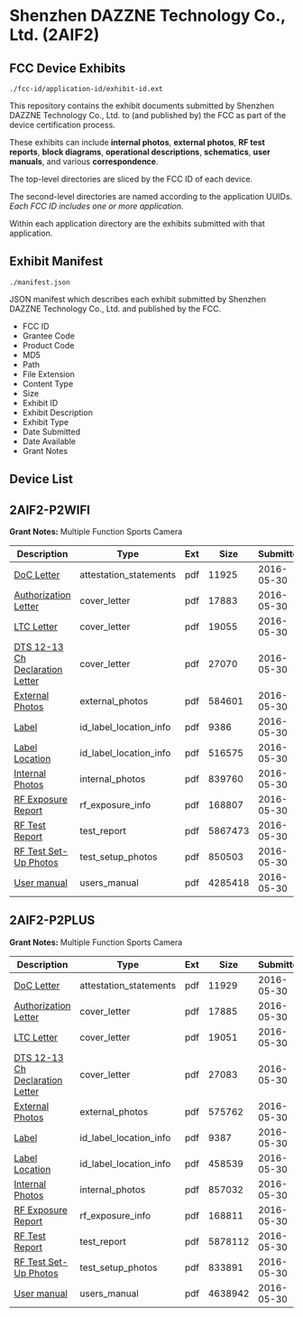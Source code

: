 # Shenzhen DAZZNE Technology Co., Ltd. (2AIF2)
## FCC Device Exhibits

```
./fcc-id/application-id/exhibit-id.ext
```

This repository contains the exhibit documents submitted by Shenzhen DAZZNE Technology Co., Ltd. to (and published by) the FCC as part of the device certification process.

These exhibits can include **internal photos**, **external photos**, **RF test reports**, **block diagrams**, **operational descriptions**, **schematics**, **user manuals**, and various **correspondence**.

The top-level directories are sliced by the FCC ID of each device.

The second-level directories are named according to the application UUIDs. *Each FCC ID includes one or more application.*

Within each application directory are the exhibits submitted with that application. 

## Exhibit Manifest

```
./manifest.json
```

JSON manifest which describes each exhibit submitted by Shenzhen DAZZNE Technology Co., Ltd. and published by the FCC.

- FCC ID
- Grantee Code
- Product Code
- MD5
- Path
- File Extension
- Content Type
- Size
- Exhibit ID
- Exhibit Description
- Exhibit Type
- Date Submitted
- Date Available
- Grant Notes

## Device List
## 2AIF2-P2WIFI
**Grant Notes:** Multiple Function Sports Camera

| Description | Type | Ext | Size | Submitted | Available |
| ----------- | ---- | --- | ---- | --------- | --------- |
| [DoC Letter](2AIF2-P2WIFI/3eff58c8f31a267cf593072584163db3/3009055.pdf) | attestation_statements | pdf | 11925 | 2016-05-30 | 2016-05-30 |
| [Authorization Letter](2AIF2-P2WIFI/3eff58c8f31a267cf593072584163db3/3009057.pdf) | cover_letter | pdf | 17883 | 2016-05-30 | 2016-05-30 |
| [LTC Letter](2AIF2-P2WIFI/3eff58c8f31a267cf593072584163db3/3009058.pdf) | cover_letter | pdf | 19055 | 2016-05-30 | 2016-05-30 |
| [DTS 12-13 Ch Declaration Letter](2AIF2-P2WIFI/3eff58c8f31a267cf593072584163db3/3009059.pdf) | cover_letter | pdf | 27070 | 2016-05-30 | 2016-05-30 |
| [External Photos](2AIF2-P2WIFI/3eff58c8f31a267cf593072584163db3/3009060.pdf) | external_photos | pdf | 584601 | 2016-05-30 | 2016-05-30 |
| [Label](2AIF2-P2WIFI/3eff58c8f31a267cf593072584163db3/3009061.pdf) | id_label_location_info | pdf | 9386 | 2016-05-30 | 2016-05-30 |
| [Label Location](2AIF2-P2WIFI/3eff58c8f31a267cf593072584163db3/3009062.pdf) | id_label_location_info | pdf | 516575 | 2016-05-30 | 2016-05-30 |
| [Internal Photos](2AIF2-P2WIFI/3eff58c8f31a267cf593072584163db3/3009063.pdf) | internal_photos | pdf | 839760 | 2016-05-30 | 2016-05-30 |
| [RF Exposure Report](2AIF2-P2WIFI/3eff58c8f31a267cf593072584163db3/3009065.pdf) | rf_exposure_info | pdf | 168807 | 2016-05-30 | 2016-05-30 |
| [RF Test Report](2AIF2-P2WIFI/3eff58c8f31a267cf593072584163db3/3009068.pdf) | test_report | pdf | 5867473 | 2016-05-30 | 2016-05-30 |
| [RF Test Set-Up Photos](2AIF2-P2WIFI/3eff58c8f31a267cf593072584163db3/3009069.pdf) | test_setup_photos | pdf | 850503 | 2016-05-30 | 2016-05-30 |
| [User manual](2AIF2-P2WIFI/3eff58c8f31a267cf593072584163db3/3009067.pdf) | users_manual | pdf | 4285418 | 2016-05-30 | 2016-05-30 |
## 2AIF2-P2PLUS
**Grant Notes:** Multiple Function Sports Camera

| Description | Type | Ext | Size | Submitted | Available |
| ----------- | ---- | --- | ---- | --------- | --------- |
| [DoC Letter](2AIF2-P2PLUS/5ac30b174c4ed8ca23eeab907b177931/3008959.pdf) | attestation_statements | pdf | 11929 | 2016-05-30 | 2016-05-30 |
| [Authorization Letter](2AIF2-P2PLUS/5ac30b174c4ed8ca23eeab907b177931/3008961.pdf) | cover_letter | pdf | 17885 | 2016-05-30 | 2016-05-30 |
| [LTC Letter](2AIF2-P2PLUS/5ac30b174c4ed8ca23eeab907b177931/3008962.pdf) | cover_letter | pdf | 19051 | 2016-05-30 | 2016-05-30 |
| [DTS 12-13 Ch Declaration Letter](2AIF2-P2PLUS/5ac30b174c4ed8ca23eeab907b177931/3008963.pdf) | cover_letter | pdf | 27083 | 2016-05-30 | 2016-05-30 |
| [External Photos](2AIF2-P2PLUS/5ac30b174c4ed8ca23eeab907b177931/3008964.pdf) | external_photos | pdf | 575762 | 2016-05-30 | 2016-05-30 |
| [Label](2AIF2-P2PLUS/5ac30b174c4ed8ca23eeab907b177931/3008965.pdf) | id_label_location_info | pdf | 9387 | 2016-05-30 | 2016-05-30 |
| [Label Location](2AIF2-P2PLUS/5ac30b174c4ed8ca23eeab907b177931/3008966.pdf) | id_label_location_info | pdf | 458539 | 2016-05-30 | 2016-05-30 |
| [Internal Photos](2AIF2-P2PLUS/5ac30b174c4ed8ca23eeab907b177931/3008967.pdf) | internal_photos | pdf | 857032 | 2016-05-30 | 2016-05-30 |
| [RF Exposure Report](2AIF2-P2PLUS/5ac30b174c4ed8ca23eeab907b177931/3008969.pdf) | rf_exposure_info | pdf | 168811 | 2016-05-30 | 2016-05-30 |
| [RF Test Report](2AIF2-P2PLUS/5ac30b174c4ed8ca23eeab907b177931/3008972.pdf) | test_report | pdf | 5878112 | 2016-05-30 | 2016-05-30 |
| [RF Test Set-Up Photos](2AIF2-P2PLUS/5ac30b174c4ed8ca23eeab907b177931/3008973.pdf) | test_setup_photos | pdf | 833891 | 2016-05-30 | 2016-05-30 |
| [User manual](2AIF2-P2PLUS/5ac30b174c4ed8ca23eeab907b177931/3008971.pdf) | users_manual | pdf | 4638942 | 2016-05-30 | 2016-05-30 |
